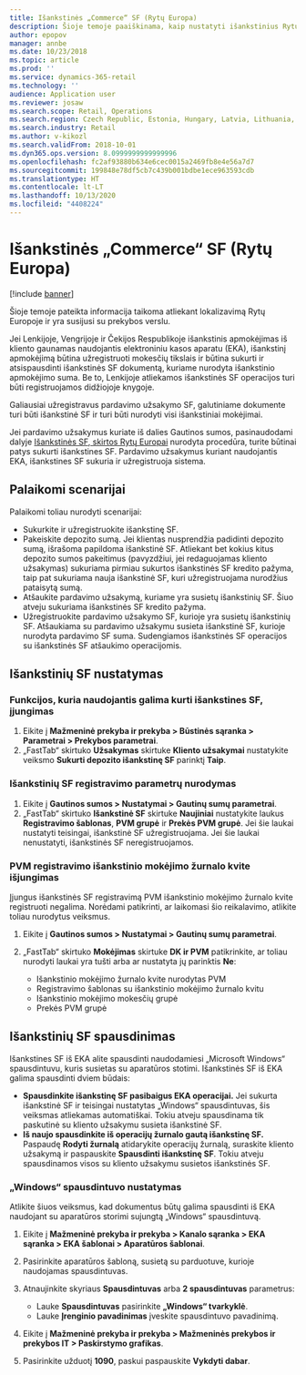 ```yaml
---
title: Išankstinės „Commerce“ SF (Rytų Europa)
description: Šioje temoje paaiškinama, kaip nustatyti išankstinius Rytų Europos „Commerce“ pranešimus.
author: epopov
manager: annbe
ms.date: 10/23/2018
ms.topic: article
ms.prod: ''
ms.service: dynamics-365-retail
ms.technology: ''
audience: Application user
ms.reviewer: josaw
ms.search.scope: Retail, Operations
ms.search.region: Czech Republic, Estonia, Hungary, Latvia, Lithuania, Poland, Russia
ms.search.industry: Retail
ms.author: v-kikozl
ms.search.validFrom: 2018-10-01
ms.dyn365.ops.version: 8.0999999999999996
ms.openlocfilehash: fc2af93880b634e6cec0015a2469fb8e4e56a7d7
ms.sourcegitcommit: 199848e78df5cb7c439b001bdbe1ece963593cdb
ms.translationtype: HT
ms.contentlocale: lt-LT
ms.lasthandoff: 10/13/2020
ms.locfileid: "4408224"
---
```

# <a name="advance-invoices-for-commerce-for-eastern-europe"></a>Išankstinės „Commerce“ SF (Rytų Europa)

[!include [banner](../includes/banner.md)]

Šioje temoje pateikta informacija taikoma atliekant lokalizavimą Rytų Europoje ir yra susijusi su prekybos verslu.

Jei Lenkijoje, Vengrijoje ir Čekijos Respublikoje išankstinis apmokėjimas iš kliento gaunamas naudojantis elektroniniu kasos aparatu (EKA), išankstinį apmokėjimą būtina užregistruoti mokesčių tikslais ir būtina sukurti ir atsispausdinti išankstinės SF dokumentą, kuriame nurodyta išankstinio apmokėjimo suma. Be to, Lenkijoje atliekamos išankstinės SF operacijos turi būti registruojamos didžiojoje knygoje.

Galiausiai užregistravus pardavimo užsakymo SF, galutiniame dokumente turi būti išankstinė SF ir turi būti nurodyti visi išankstiniai mokėjimai.

Jei pardavimo užsakymus kuriate iš dalies Gautinos sumos, pasinaudodami dalyje [Išankstinės SF, skirtos Rytų Europai](https://docs.microsoft.com/dynamics365/unified-operations/financials/localizations/emea-advance-invoice) nurodyta procedūra, turite būtinai patys sukurti išankstines SF. Pardavimo užsakymus kuriant naudojantis EKA, išankstines SF sukuria ir užregistruoja sistema.

## <a name="supported-scenarios"></a>Palaikomi scenarijai

Palaikomi toliau nurodyti scenarijai:

- Sukurkite ir užregistruokite išankstinę SF.
- Pakeiskite depozito sumą. Jei klientas nusprendžia padidinti depozito sumą, išrašoma papildoma išankstinė SF. Atliekant bet kokius kitus depozito sumos pakeitimus (pavyzdžiui, jei redaguojamas kliento užsakymas) sukuriama pirmiau sukurtos išankstinės SF kredito pažyma, taip pat sukuriama nauja išankstinė SF, kuri užregistruojama nurodžius pataisytą sumą.
- Atšaukite pardavimo užsakymą, kuriame yra susietų išankstinių SF. Šiuo atveju sukuriama išankstinės SF kredito pažyma.
- Užregistruokite pardavimo užsakymo SF, kurioje yra susietų išankstinių SF. Atšaukiama su pardavimo užsakymu susieta išankstinė SF, kurioje nurodyta pardavimo SF suma. Sudengiamos išankstinės SF operacijos su išankstinės SF atšaukimo operacijomis.

## <a name="set-up-advance-invoices"></a>Išankstinių SF nustatymas

### <a name="turn-on-the-functionality-for-creating-advance-invoices"></a>Funkcijos, kuria naudojantis galima kurti išankstines SF, įjungimas

1. Eikite į **Mažmeninė prekyba ir prekyba \> Būstinės sąranka \> Parametrai \> Prekybos parametrai**.
2. „FastTab“ skirtuko **Užsakymas** skirtuke **Kliento užsakymai** nustatykite veiksmo **Sukurti depozito išankstinę SF** parinktį **Taip**.

### <a name="define-the-parameters-for-posting-advance-invoices"></a>Išankstinių SF registravimo parametrų nurodymas

1. Eikite į **Gautinos sumos \> Nustatymai \> Gautinų sumų parametrai**.
2. „FastTab“ skirtuko **Išankstinė SF** skirtuke **Naujiniai** nustatykite laukus **Registravimo šablonas**, **PVM grupė** ir **Prekės PVM grupė**. Jei šie laukai nustatyti teisingai, išankstinė SF užregistruojama. Jei šie laukai nenustatyti, išankstinės SF neregistruojamos.

### <a name="turn-off-posting-of-the-sales-tax-on-prepayment-journal-voucher"></a>PVM registravimo išankstinio mokėjimo žurnalo kvite išjungimas

Įjungus išankstinės SF registravimą PVM išankstinio mokėjimo žurnalo kvite registruoti negalima. Norėdami patikrinti, ar laikomasi šio reikalavimo, atlikite toliau nurodytus veiksmus.

1. Eikite į **Gautinos sumos \> Nustatymai \> Gautinų sumų parametrai**.
2. „FastTab“ skirtuko **Mokėjimas** skirtuke **DK ir PVM** patikrinkite, ar toliau nurodyti laukai yra tušti arba ar nustatyta jų parinktis **Ne**:

    - Išankstinio mokėjimo žurnalo kvite nurodytas PVM
    - Registravimo šablonas su išankstinio mokėjimo žurnalo kvitu
    - Išankstinio mokėjimo mokesčių grupė
    - Prekės PVM grupė

## <a name="print-advance-invoices"></a>Išankstinių SF spausdinimas

Išankstines SF iš EKA alite spausdinti naudodamiesi „Microsoft Windows“ spausdintuvu, kuris susietas su aparatūros stotimi. Išankstinės SF iš EKA galima spausdinti dviem būdais:

- **Spausdinkite išankstinę SF pasibaigus EKA operacijai.** Jei sukurta išankstinė SF ir teisingai nustatytas „Windows“ spausdintuvas, šis veiksmas atliekamas automatiškai. Tokiu atveju spausdinama tik paskutinė su kliento užsakymu susieta išankstinė SF.
- **Iš naujo spausdinkite iš operacijų žurnalo gautą išankstinę SF.** Paspaudę **Rodyti žurnalą** atidarykite operacijų žurnalą, suraskite kliento užsakymą ir paspauskite **Spausdinti išankstinę SF**. Tokiu atveju spausdinamos visos su kliento užsakymu susietos išankstinės SF.

### <a name="set-up-a-windows-printer"></a>„Windows“ spausdintuvo nustatymas

Atlikite šiuos veiksmus, kad dokumentus būtų galima spausdinti iš EKA naudojant su aparatūros storimi sujungtą „Windows“ spausdintuvą.

1. Eikite į **Mažmeninė prekyba ir prekyba \> Kanalo sąranka \> EKA sąranka \> EKA šablonai \> Aparatūros šablonai**.
2. Pasirinkite aparatūros šabloną, susietą su parduotuve, kurioje naudojamas spausdintuvas.
3. Atnaujinkite skyriaus **Spausdintuvas** arba **2 spausdintuvas** parametrus:

    - Lauke **Spausdintuvas** pasirinkite **„Windows“ tvarkyklė**.
    - Lauke **Įrenginio pavadinimas** įveskite spausdintuvo pavadinimą.

4. Eikite į **Mažmeninė prekyba ir prekyba \> Mažmeninės prekybos ir prekybos IT \> Paskirstymo grafikas**.
5. Pasirinkite užduotį **1090**, paskui paspauskite **Vykdyti dabar**.

